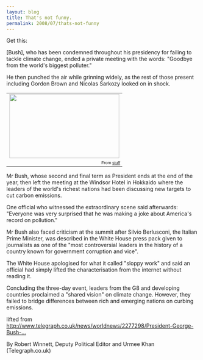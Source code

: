 ```yaml
---
layout: blog
title: That's not funny.
permalink: 2008/07/thats-not-funny
---
```


<p>Get this:</p>
<p>[Bush], who has been condemned throughout his presidency for failing to tackle climate change, ended a private meeting with the words: "Goodbye from the world's biggest polluter."</p>
<p>He then punched the air while grinning widely, as the rest of those present including Gordon Brown and Nicolas Sarkozy looked on in shock.</p>
<table style="width:auto;"><tr><td><a href="https://picasaweb.google.com/lh/photo/NENbdSC82dhflmawK7mJeA?feat=embedwebsite"><img src="https://lh4.googleusercontent.com/_aJ4urxfgN9A/TXXghgMAnOI/AAAAAAAAInA/TISdMmJAFBY/s288/Bush-G8-404b_686375c.jpg" height="168" width="288" /></a></td></tr><tr><td style="font-family:arial,sans-serif; font-size:11px; text-align:right">From <a href="https://picasaweb.google.com/krister.axel/Stuff?feat=embedwebsite">stuff</a></td></tr></table>
<p>Mr Bush, whose second and final term as President ends at the end of the year, then left the meeting at the Windsor Hotel in Hokkaido where the leaders of the world's richest nations had been discussing new targets to cut carbon emissions.</p>
<p>One official who witnessed the extraordinary scene said afterwards: "Everyone was very surprised that he was making a joke about America's record on pollution."</p>
<p>Mr Bush also faced criticism at the summit after Silvio Berlusconi, the Italian Prime Minister, was described in the White House press pack given to journalists as one of the "most controversial leaders in the history of a country known for government corruption and vice".</p>
<p>The White House apologised for what it called "sloppy work" and said an official had simply lifted the characterisation from the internet without reading it.</p>
<p>Concluding the three-day event, leaders from the G8 and developing countries proclaimed a "shared vision" on climate change. However, they failed to bridge differences between rich and emerging nations on curbing emissions. </p>
<p>lifted from <a href="http://www.telegraph.co.uk/news/worldnews/2277298/President-George-Bush-%27Goodbye-from-the-world%27s-biggest-polluter%27.html?funny=not" title="http://www.telegraph.co.uk/news/worldnews/2277298/President-George-Bush-%27Goodbye-from-the-world%27s-biggest-polluter%27.html?funny=not">http://www.telegraph.co.uk/news/worldnews/2277298/President-George-Bush-...</a></p>
<p>By Robert Winnett, Deputy Political Editor and Urmee Khan (Telegraph.co.uk)</p>

